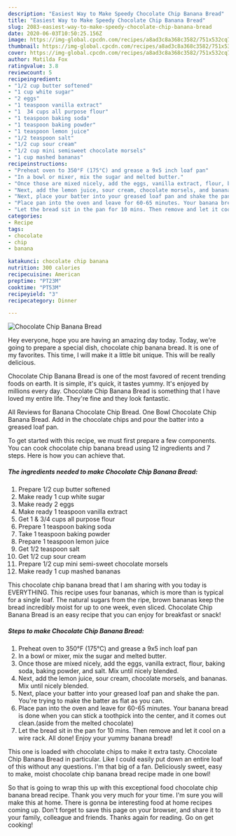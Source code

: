```yaml
---
description: "Easiest Way to Make Speedy Chocolate Chip Banana Bread"
title: "Easiest Way to Make Speedy Chocolate Chip Banana Bread"
slug: 2083-easiest-way-to-make-speedy-chocolate-chip-banana-bread
date: 2020-06-03T10:50:25.156Z
image: https://img-global.cpcdn.com/recipes/a8ad3c8a368c3582/751x532cq70/chocolate-chip-banana-bread-recipe-main-photo.jpg
thumbnail: https://img-global.cpcdn.com/recipes/a8ad3c8a368c3582/751x532cq70/chocolate-chip-banana-bread-recipe-main-photo.jpg
cover: https://img-global.cpcdn.com/recipes/a8ad3c8a368c3582/751x532cq70/chocolate-chip-banana-bread-recipe-main-photo.jpg
author: Matilda Fox
ratingvalue: 3.8
reviewcount: 5
recipeingredient:
- "1/2 cup butter softened"
- "1 cup white sugar"
- "2 eggs"
- "1 teaspoon vanilla extract"
- "1  34 cups all purpose flour"
- "1 teaspoon baking soda"
- "1 teaspoon baking powder"
- "1 teaspoon lemon juice"
- "1/2 teaspoon salt"
- "1/2 cup sour cream"
- "1/2 cup mini semisweet chocolate morsels"
- "1 cup mashed bananas"
recipeinstructions:
- "Preheat oven to 350°F (175°C) and grease a 9x5 inch loaf pan"
- "In a bowl or mixer, mix the sugar and melted butter."
- "Once those are mixed nicely, add the eggs, vanilla extract, flour, baking soda, baking powder, and salt. Mix until nicely blended."
- "Next, add the lemon juice, sour cream, chocolate morsels, and bananas. Mix until nicely blended."
- "Next, place your batter into your greased loaf pan and shake the pan. You&#39;re trying to make the batter as flat as you can."
- "Place pan into the oven and leave for 60-65 minutes. Your banana bread is done when you can stick a toothpick into the center, and it comes out clean.(aside from the melted chocolate)"
- "Let the bread sit in the pan for 10 mins. Then remove and let it cool on a wire rack. All done! Enjoy your yummy banana bread!"
categories:
- Recipe
tags:
- chocolate
- chip
- banana

katakunci: chocolate chip banana 
nutrition: 300 calories
recipecuisine: American
preptime: "PT23M"
cooktime: "PT53M"
recipeyield: "3"
recipecategory: Dinner

---
```



![Chocolate Chip Banana Bread](https://img-global.cpcdn.com/recipes/a8ad3c8a368c3582/751x532cq70/chocolate-chip-banana-bread-recipe-main-photo.jpg)

Hey everyone, hope you are having an amazing day today. Today, we're going to prepare a special dish, chocolate chip banana bread. It is one of my favorites. This time, I will make it a little bit unique. This will be really delicious.

Chocolate Chip Banana Bread is one of the most favored of recent trending foods on earth. It is simple, it's quick, it tastes yummy. It's enjoyed by millions every day. Chocolate Chip Banana Bread is something that I have loved my entire life. They're fine and they look fantastic.

All Reviews for Banana Chocolate Chip Bread. One Bowl Chocolate Chip Banana Bread. Add in the chocolate chips and pour the batter into a greased loaf pan.


To get started with this recipe, we must first prepare a few components. You can cook chocolate chip banana bread using 12 ingredients and 7 steps. Here is how you can achieve that.

<!--inarticleads1-->

##### The ingredients needed to make Chocolate Chip Banana Bread:

1. Prepare 1/2 cup butter softened
1. Make ready 1 cup white sugar
1. Make ready 2 eggs
1. Make ready 1 teaspoon vanilla extract
1. Get 1 &amp; 3/4 cups all purpose flour
1. Prepare 1 teaspoon baking soda
1. Take 1 teaspoon baking powder
1. Prepare 1 teaspoon lemon juice
1. Get 1/2 teaspoon salt
1. Get 1/2 cup sour cream
1. Prepare 1/2 cup mini semi-sweet chocolate morsels
1. Make ready 1 cup mashed bananas


This chocolate chip banana bread that I am sharing with you today is EVERYTHING. This recipe uses four bananas, which is more than is typical for a single loaf. The natural sugars from the ripe, brown bananas keep the bread incredibly moist for up to one week, even sliced. Chocolate Chip Banana Bread is an easy recipe that you can enjoy for breakfast or snack! 

<!--inarticleads2-->

##### Steps to make Chocolate Chip Banana Bread:

1. Preheat oven to 350°F (175°C) and grease a 9x5 inch loaf pan
1. In a bowl or mixer, mix the sugar and melted butter.
1. Once those are mixed nicely, add the eggs, vanilla extract, flour, baking soda, baking powder, and salt. Mix until nicely blended.
1. Next, add the lemon juice, sour cream, chocolate morsels, and bananas. Mix until nicely blended.
1. Next, place your batter into your greased loaf pan and shake the pan. You&#39;re trying to make the batter as flat as you can.
1. Place pan into the oven and leave for 60-65 minutes. Your banana bread is done when you can stick a toothpick into the center, and it comes out clean.(aside from the melted chocolate)
1. Let the bread sit in the pan for 10 mins. Then remove and let it cool on a wire rack. All done! Enjoy your yummy banana bread!


This one is loaded with chocolate chips to make it extra tasty. Chocolate Chip Banana Bread in particular. Like I could easily put down an entire loaf of this without any questions. I&#39;m that big of a fan. Deliciously sweet, easy to make, moist chocolate chip banana bread recipe made in one bowl! 

So that is going to wrap this up with this exceptional food chocolate chip banana bread recipe. Thank you very much for your time. I'm sure you will make this at home. There is gonna be interesting food at home recipes coming up. Don't forget to save this page on your browser, and share it to your family, colleague and friends. Thanks again for reading. Go on get cooking!
